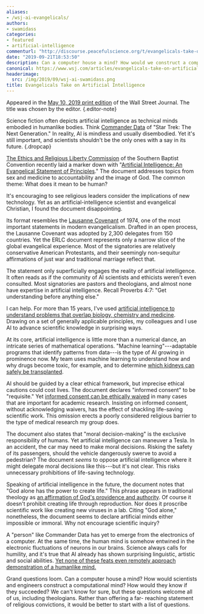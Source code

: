 ```yaml
---
aliases:
- /wsj-ai-evangelicals/
authors:
- swamidass
categories:
- featured
- artificial-intelligence
commenturl: "http://discourse.peacefulscience.org/t/evangelicals-take-on-artificial-intelligence/7898"
date: "2019-09-21T18:53:50"
description: Can a computer house a mind? How would we construct a computational mind? How would they know if they succeeded? These questions welcome all of us.
canonical: https://www.wsj.com/articles/evangelicals-take-on-artificial-intelligence-11557442994
headerimage:
  src: /img/2019/09/wsj-ai-swamidass.png
title: Evangelicals Take on Artificial Intelligence
---
```


Appeared in the [May 10, 2019 print edition](https://www.wsj.com/articles/evangelicals-take-on-artificial-intelligence-11557442994) of the Wall Street Journal. The title was chosen by the editor.
{.editor-note}

Science fiction often depicts artificial intelligence as technical minds embodied in humanlike bodies. Think [Commander Data](https://en.wikipedia.org/wiki/Data_(Star_Trek)) of "Star Trek: The Next Generation." In reality, AI is mindless and usually disembodied. Yet it's still important, and scientists shouldn't be the only ones with a say in its future.
{.dropcap}

[The Ethics and Religious Liberty Commission](https://erlc.com) of the Southern Baptist Convention recently laid a marker down with "[Artificial Intelligence: An Evangelical Statement of Principles](https://erlc.com/resource-library/statements/artificial-intelligence-an-evangelical-statement-of-principles)." The document addresses topics from sex and medicine to accountability and the image of God. The common theme: What does it mean to be human?

It's encouraging to see religious leaders consider the implications of new technology. Yet as an artificial-intelligence scientist and evangelical Christian, I found the document disappointing.

Its format resembles the [Lausanne Covenant](https://www.lausanne.org/content/covenant/lausanne-covenant) of 1974, one of the most important statements in modern evangelicalism. Drafted in an open process, the Lausanne Covenant was adopted by 2,300 delegates from 150 countries. Yet the ERLC document represents only a narrow slice of the global evangelical experience. Most of the signatories are relatively conservative American Protestants, and their seemingly non-sequitur affirmations of just war and traditional marriage reflect that.

The statement only superficially engages the reality of artificial intelligence. It often reads as if the community of AI scientists and ethicists weren't even consulted. Most signatories are pastors and theologians, and almost none have expertise in artificial intelligence. Recall Proverbs 4:7: "Get understanding before anything else."

I can help. For more than 15 years, I've used [artificial intelligence to understand problems that overlap biology, chemistry and medicine](https://www.the-scientist.com/bio-business/artificial-intelligence-shakes-up-drug-discovery-65787). Drawing on a set of generally applicable principles, my colleagues and I use AI to advance scientific knowledge in surprising ways.

At its core, artificial intelligence is little more than a numerical dance, an intricate series of mathematical operations. "Machine learning"---adaptable programs that identify patterns from data---is the type of AI growing in prominence now. My team uses machine learning to understand how and why drugs become toxic, for example, and to determine [which kidneys can safely be transplanted](https://ieeexplore.ieee.org/document/8398488/).

AI should be guided by a clear ethical framework, but imprecise ethical cautions could cost lives. The document declares "informed consent" to be "requisite." Yet [informed consent can be ethically waived](https://www2.virginia.edu/vpr/irb/sbs/resources_regulations_subparta.46.116.html) in many cases that are important for academic research. Insisting on informed consent, without acknowledging waivers, has the effect of shackling life-saving scientific work. This omission erects a poorly considered religious barrier to the type of medical research my group does.

The document also states that "moral decision-making" is the exclusive responsibility of humans. Yet artificial intelligence can maneuver a Tesla. In an accident, the car may need to make moral decisions. Risking the safety of its passengers, should the vehicle dangerously swerve to avoid a pedestrian? The document *seems* to oppose artificial intelligence where it might delegate moral decisions like this---but it's not clear. This risks unnecessary prohibitions of life-saving technology.

Speaking of artificial intelligence in the future, the document notes that "God alone has the power to create life." This phrase appears in traditional theology as [an affirmation of God's providence and authority](https://www.llchurch.org/position-statements/god-is-creator-and-redeemer). Of course it doesn't prohibit creating life through reproduction. Nor does it proscribe scientific work like creating new viruses in a lab. Citing "God alone," nonetheless, the document seems to declare artificial minds either impossible or immoral. Why not encourage scientific inquiry?

A "person" like Commander Data has yet to emerge from the electronics of a computer. At the same time, the human mind is somehow entwined in the electronic fluctuations of neurons in our brains. Science always calls for humility, and it's true that AI already has shown surprising linguistic, artistic and social abilities. [Yet none of these feats even remotely approach demonstration of a humanlike mind.](https://discourse.peacefulscience.org/t/of-apes-and-artificial-minds-what-does-it-mean-to-be-human/1742)

Grand questions loom. Can a computer house a mind? How would scientists and engineers construct a computational mind? How would they know if they succeeded? We can't know for sure, but these questions welcome all of us, including theologians. Rather than offering a far- reaching statement of religious convictions, it would be better to start with a list of questions.
